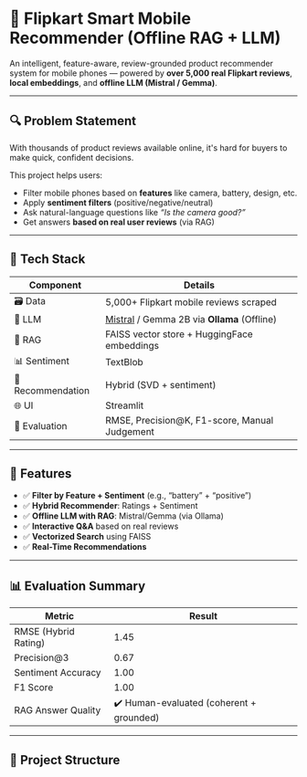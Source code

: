 # 📱 Flipkart Smart Mobile Recommender (Offline RAG + LLM)

An intelligent, feature-aware, review-grounded product recommender system for mobile phones — powered by **over 5,000 real Flipkart reviews**, **local embeddings**, and **offline LLM (Mistral / Gemma)**.

---

## 🔍 Problem Statement

With thousands of product reviews available online, it's hard for buyers to make quick, confident decisions.

This project helps users:
- Filter mobile phones based on **features** like camera, battery, design, etc.
- Apply **sentiment filters** (positive/negative/neutral)
- Ask natural-language questions like _“Is the camera good?”_
- Get answers **based on real user reviews** (via RAG)

---

## 🧠 Tech Stack

| Component | Details |
|----------|---------|
| 🗃️ Data | 5,000+ Flipkart mobile reviews scraped |
| 💬 LLM | [Mistral](https://ollama.com/library/mistral) / Gemma 2B via **Ollama** (Offline) |
| 🔎 RAG | FAISS vector store + HuggingFace embeddings |
| 📊 Sentiment | TextBlob |
| 🧠 Recommendation | Hybrid (SVD + sentiment) |
| 🌐 UI | Streamlit |
| 🧪 Evaluation | RMSE, Precision@K, F1-score, Manual Judgement |

---

## 🚀 Features

- ✅ **Filter by Feature + Sentiment** (e.g., “battery” + “positive”)
- ✅ **Hybrid Recommender**: Ratings + Sentiment
- ✅ **Offline LLM with RAG**: Mistral/Gemma (via Ollama)
- ✅ **Interactive Q&A** based on real reviews
- ✅ **Vectorized Search** using FAISS
- ✅ **Real-Time Recommendations**

---

## 📊 Evaluation Summary

| Metric              | Result |
|---------------------|--------|
| RMSE (Hybrid Rating) | 1.45   |
| Precision@3          | 0.67   |
| Sentiment Accuracy   | 1.00   |
| F1 Score             | 1.00   |
| RAG Answer Quality   | ✔️ Human-evaluated (coherent + grounded) |

---

## 📁 Project Structure

